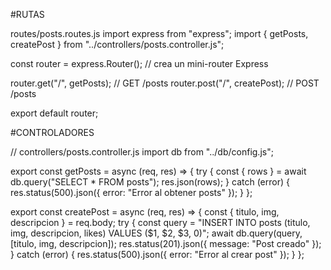 
#RUTAS

routes/posts.routes.js
import express from "express";
import { getPosts, createPost } from "../controllers/posts.controller.js";

const router = express.Router(); // crea un mini-router Express

router.get("/", getPosts);         // GET /posts
router.post("/", createPost);      // POST /posts

export default router;

#CONTROLADORES

// controllers/posts.controller.js
import db from "../db/config.js";

export const getPosts = async (req, res) => {
  try {
    const { rows } = await db.query("SELECT * FROM posts");
    res.json(rows);
  } catch (error) {
    res.status(500).json({ error: "Error al obtener posts" });
  }
};

export const createPost = async (req, res) => {
  const { titulo, img, descripcion } = req.body;
  try {
    const query = "INSERT INTO posts (titulo, img, descripcion, likes) VALUES ($1, $2, $3, 0)";
    await db.query(query, [titulo, img, descripcion]);
    res.status(201).json({ message: "Post creado" });
  } catch (error) {
    res.status(500).json({ error: "Error al crear post" });
  }
};
